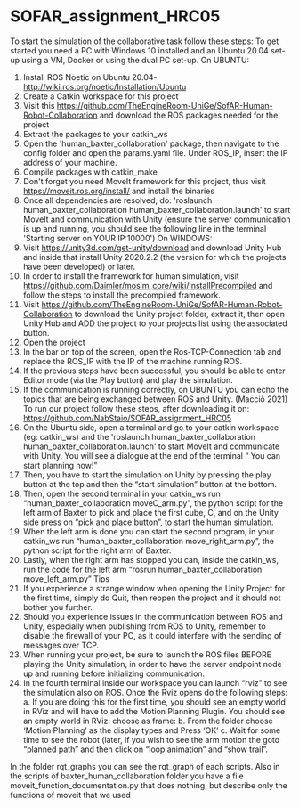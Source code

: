 # SOFAR_assignment_HRC05
To start the simulation of the collaborative task follow these steps:
To get started you need a PC with Windows 10 installed and an Ubuntu 20.04 set-up using a VM, Docker
or using the dual PC set-up.
On UBUNTU:
1. Install ROS Noetic on Ubuntu 20.04- http://wiki.ros.org/noetic/Installation/Ubuntu
2. Create a Catkin workspace for this project
3. Visit this https://github.com/TheEngineRoom-UniGe/SofAR-Human-Robot-Collaboration and
download the ROS packages needed for the project
4. Extract the packages to your catkin_ws
5. Open the 'human_baxter_collaboration' package, then navigate to the config folder and open the
params.yaml file. Under ROS_IP, insert the IP address of your machine.
6. Compile packages with catkin_make
7. Don't forget you need MoveIt framework for this project, thus visit https://moveit.ros.org/install/
and install the binaries
8. Once all dependencies are resolved, do: 'roslaunch human_baxter_collaboration
human_baxter_collaboration.launch' to start MoveIt and communication with Unity (ensure the
server communication is up and running, you should see the following line in the terminal
'Starting server on YOUR IP:10000')
On WINDOWS:
1. Visit https://unity3d.com/get-unity/download and download Unity Hub and inside that install
Unity 2020.2.2 (the version for which the projects have been developed) or later.
2. In order to install the framework for human simulation, visit
https://github.com/Daimler/mosim_core/wiki/InstallPrecompiled and follow the steps to install
the precompiled framework.
3. Visit https://github.com/TheEngineRoom-UniGe/SofAR-Human-Robot-Collaboration to download
the Unity project folder, extract it, then open Unity Hub and ADD the project to your projects list
using the associated button.
4. Open the project
5. In the bar on top of the screen, open the Ros-TCP-Connection tab and replace the ROS_IP with
the IP of the machine running ROS.
6. If the previous steps have been successful, you should be able to enter Editor mode (via the Play
button) and play the simulation.
7. If the communication is running correctly, on UBUNTU you can echo the topics that are being
exchanged between ROS and Unity.
(Macciò 2021)
To run our project follow these steps, after downloading it on:
https://github.com/NabStaio/SOFAR_assignment_HRC05
1. On the Ubuntu side, open a terminal and go to your catkin workspace (eg: catkin_ws) and the
'roslaunch human_baxter_collaboration human_baxter_collaboration.launch' to start MoveIt and
communicate with Unity. You will see a dialogue at the end of the terminal “ You can start
planning now!”
2. Then, you have to start the simulation on Unity by pressing the play button at the top and then the
“start simulation” button at the bottom.
3. Then, open the second terminal in your catkin_ws run “human_baxter_collaboration
moveC_arm.py”, the python script for the left arm of Baxter to pick and place the first cube, C,
and on the Unity side press on “pick and place button”, to start the human simulation.
4. When the left arm is done you can start the second program, in your catkin_ws run
“human_baxter_collaboration move_right_arm.py”, the python script for the right arm of Baxter.
5. Lastly, when the right arm has stopped you can, inside the catkin_ws, run the code for the left arm
“rosrun human_baxter_collaboration move_left_arm.py”
Tips
1. If you experience a strange window when opening the Unity Project for the first time, simply do
Quit, then reopen the project and it should not bother you further.
2. Should you experience issues in the communication between ROS and Unity, especially when
publishing from ROS to Unity, remember to disable the firewall of your PC, as it could interfere
with the sending of messages over TCP.
3. When running your project, be sure to launch the ROS files BEFORE playing the Unity
simulation, in order to have the server endpoint node up and running before initializing
communication.
4. In the fourth terminal inside our workspace you can launch “rviz” to see the simulation also on
ROS. Once the Rviz opens do the following steps:
a. If you are doing this for the first time, you should see an empty world in RViz and will
have to add the Motion Planning Plugin. You should see an empty world in RViz: choose
as frame: <world>
b. From the folder choose ‘Motion Planning’ as the display types and Press ‘OK’
c. Wait for some time to see the robot (later, if you wish to see the arm motion the goto
“planned path” and then click on “loop animation” and “show trail”.
  
 In the folder rqt_graphs you can see the rqt_graph of each scripts.
 Also in the scripts of baxter_human_collaboration folder you have a file moveit_function_documentation.py 
 that does nothing, but describe only the functions of moveit that we used
